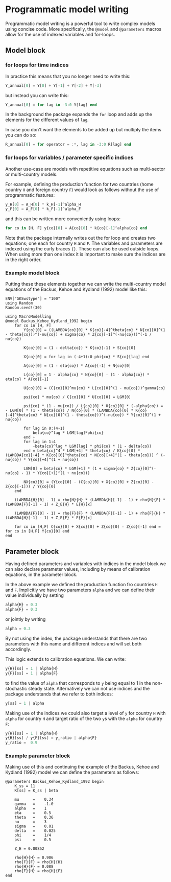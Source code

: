 # Programmatic model writing

Programmatic model writing is a powerful tool to write complex models using concise code. More specifically, the `@model` and `@parameters` macros allow for the use of indexed variables and for-loops.

## Model block

### for loops for time indices

In practice this means that you no longer need to write this:

```julia
Y_annual[0] = Y[0] + Y[-1] + Y[-2] + Y[-3]
```

but instead you can write this:

```julia
Y_annual[0] = for lag in -3:0 Y[lag] end
```

In the background the package expands the `for` loop and adds up the elements for the different values of `lag`.

In case you don't want the elements to be added up but multiply the items you can do so:

```julia
R_annual[0] = for operator = :*, lag in -3:0 R[lag] end
```

### for loops for variables / parameter specific indices

Another use-case are models with repetitive equations such as multi-sector or multi-country models.

For example, defining the production function for two countries (home country `H` and foreign country `F`) would  look as follows without the use of programmatic features:

```julia
y_H[0] = A_H[0] * k_H[-1]^alpha_H
y_F[0] = A_F[0] * k_F[-1]^alpha_F
```

and this can be written more conveniently using loops:

```julia
for co in [H, F] y{co}[0] = A{co}[0] * k{co}[-1]^alpha{co} end
```

Note that the package internally writes out the for loop and creates two equations; one each for country `H` and `F`. The variables and parameters are indexed using the curly braces `{}`. These can also be used outside loops. When using more than one index it is important to make sure the indices are in the right order.

### Example model block

Putting these these elements together we can write the multi-country model equations of the Backus, Kehoe and Kydland (1992) model like this:

```@setup howto_loops
ENV["GKSwstype"] = "100"
using Random
Random.seed!(30)
```

```@repl howto_loops
using MacroModelling
@model Backus_Kehoe_Kydland_1992 begin
    for co in [H, F]
        Y{co}[0] = ((LAMBDA{co}[0] * K{co}[-4]^theta{co} * N{co}[0]^(1 - theta{co}))^(-nu{co}) + sigma{co} * Z{co}[-1]^(-nu{co}))^(-1 / nu{co})

        K{co}[0] = (1 - delta{co}) * K{co}[-1] + S{co}[0]

        X{co}[0] = for lag in (-4+1):0 phi{co} * S{co}[lag] end

        A{co}[0] = (1 - eta{co}) * A{co}[-1] + N{co}[0]

        L{co}[0] = 1 - alpha{co} * N{co}[0] - (1 - alpha{co}) * eta{co} * A{co}[-1]

        U{co}[0] = (C{co}[0]^mu{co} * L{co}[0]^(1 - mu{co}))^gamma{co}

        psi{co} * mu{co} / C{co}[0] * U{co}[0] = LGM[0]

        psi{co} * (1 - mu{co}) / L{co}[0] * U{co}[0] * (-alpha{co}) = - LGM[0] * (1 - theta{co}) / N{co}[0] * (LAMBDA{co}[0] * K{co}[-4]^theta{co} * N{co}[0]^(1 - theta{co}))^(-nu{co}) * Y{co}[0]^(1 + nu{co})

        for lag in 0:(4-1)  
            beta{co}^lag * LGM[lag]*phi{co}
        end +
        for lag in 1:4
            -beta{co}^lag * LGM[lag] * phi{co} * (1 - delta{co})
        end = beta{co}^4 * LGM[+4] * theta{co} / K{co}[0] * (LAMBDA{co}[+4] * K{co}[0]^theta{co} * N{co}[+4]^(1 - theta{co})) ^ (-nu{co}) * Y{co}[+4]^(1 + nu{co})

        LGM[0] = beta{co} * LGM[+1] * (1 + sigma{co} * Z{co}[0]^(-nu{co} - 1) * Y{co}[+1]^(1 + nu{co}))

        NX{co}[0] = (Y{co}[0] - (C{co}[0] + X{co}[0] + Z{co}[0] - Z{co}[-1])) / Y{co}[0]
    end

    (LAMBDA{H}[0] - 1) = rho{H}{H} * (LAMBDA{H}[-1] - 1) + rho{H}{F} * (LAMBDA{F}[-1] - 1) + Z_E{H} * E{H}[x]

    (LAMBDA{F}[0] - 1) = rho{F}{F} * (LAMBDA{F}[-1] - 1) + rho{F}{H} * (LAMBDA{H}[-1] - 1) + Z_E{F} * E{F}[x]

    for co in [H,F] C{co}[0] + X{co}[0] + Z{co}[0] - Z{co}[-1] end = for co in [H,F] Y{co}[0] end
end
```

## Parameter block

Having defined parameters and variables with indices in the model block we can also declare parameter values, including by means of calibration equations, in the parameter block.

In the above example we defined the production function fro countries `H` and `F`. Implicitly we have two parameters `alpha` and we can define their value individually by setting

```julia
alpha{H} = 0.3
alpha{F} = 0.3
```

or jointly by writing

```julia
alpha = 0.3
```

By not using the index, the package understands that there are two parameters with this name and different indices and will set both accordingly.

This logic extends to calibration equations. We can write:

```julia
y{H}[ss] = 1 | alpha{H}
y{F}[ss] = 1 | alpha{F}
```

to find the value of `alpha` that corresponds to `y` being equal to 1 in the non-stochastic steady state. Alternatively we can not use indices and the package understands that we refer to both indices:

```julia
y[ss] = 1 | alpha
```

Making use of the indices we could also target a level of `y` for country `H` with `alpha` for country `H` and target ratio of the two `y`s with the `alpha` for country `F`:

```julia
y{H}[ss] = 1 | alpha{H}
y{H}[ss] / y{F}[ss] = y_ratio | alpha{F}
y_ratio =  0.9
```

### Example parameter block

Making use of this and continuing the example of the Backus, Kehoe and Kydland (1992) model we can define the parameters as follows:

```@repl howto_loops
@parameters Backus_Kehoe_Kydland_1992 begin
    K_ss = 11
    K[ss] = K_ss | beta
    
    mu      =    0.34
    gamma   =    -1.0
    alpha   =    1
    eta     =    0.5
    theta   =    0.36
    nu      =    3
    sigma   =    0.01
    delta   =    0.025
    phi     =    1/4
    psi     =    0.5

    Z_E = 0.00852
    
    rho{H}{H} = 0.906
    rho{F}{F} = rho{H}{H}
    rho{H}{F} = 0.088
    rho{F}{H} = rho{H}{F}
end
```
